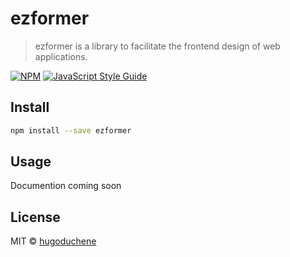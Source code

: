 # ezformer

> ezformer is a library to facilitate the frontend design of web applications.

[![NPM](https://img.shields.io/npm/v/ezformer.svg)](https://www.npmjs.com/package/ezformer) [![JavaScript Style Guide](https://img.shields.io/badge/code_style-standard-brightgreen.svg)](https://standardjs.com)

## Install

```bash
npm install --save ezformer
```

## Usage

Documention coming soon

## License

MIT © [hugoduchene](https://github.com/hugoduchene)
